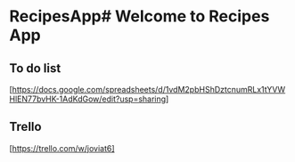# RecipesApp# Welcome to Recipes App
## To do list
[https://docs.google.com/spreadsheets/d/1vdM2pbHShDztcnumRLx1tYVWHlEN77bvHK-1AdKdGow/edit?usp=sharing]
## Trello
[https://trello.com/w/joviat6]
